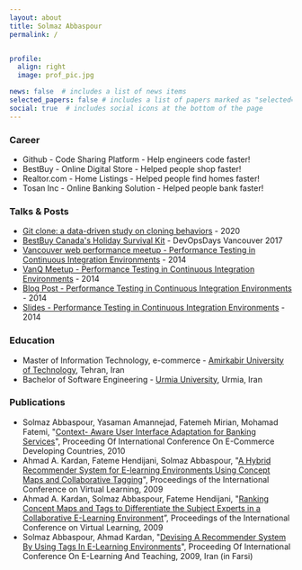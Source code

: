 ```yaml
---
layout: about
title: Solmaz Abbaspour
permalink: /


profile:
  align: right
  image: prof_pic.jpg

news: false  # includes a list of news items
selected_papers: false # includes a list of papers marked as "selected={true}"
social: true  # includes social icons at the bottom of the page
---
```


### Career
- Github - Code Sharing Platform - Help engineers code faster!
- BestBuy - Online Digital Store - Helped people shop faster!
- Realtor.com - Home Listings - Helped people find homes faster!
- Tosan Inc - Online Banking Solution - Helped people bank faster!

### Talks & Posts
- [Git clone: a data-driven study on cloning behaviors](https://github.blog/2020-12-22-git-clone-a-data-driven-study-on-cloning-behaviors/) - 2020
- [BestBuy Canada's Holiday Survival Kit](https://youtu.be/JMks02IfRAU) - DevOpsDays Vancouver 2017
- [Vancouver web performance meetup - Performance Testing in Continuous Integration Environments](https://www.meetup.com/Vancouver-Web-Performance/events/168441422/) - 2014
- [VanQ Meetup - Performance Testing in Continuous Integration Environments](https://www.meetup.com/VanQ-Vancouver-Testing-and-Quality-Assurance-Group/events/145577052/) - 2014
- [Blog Post - Performance Testing in Continuous Integration Environments](https://techblog.realtor.com/performance-testing-in-continuous-integration-environments/) - 2014
- [Slides - Performance Testing in Continuous Integration Environments](https://prezi.com/ro1dcu09ng-y/performance-testing-in-continuous-integration-environments/) - 2014

### Education
- Master of Information Technology, e-commerce - [Amirkabir University of Technology](http://aut.ac.ir/aut/), Tehran, Iran
- Bachelor of Software Engineering - [Urmia University](http://en.urmia.ac.ir/), Urmia, Iran

### Publications
- Solmaz Abbaspour, Yasaman Amannejad, Fatemeh Mirian, Mohamad Fatemi, "[Context- Aware User Interface Adaptation for Banking Services](https://www.civilica.com/Paper-ECDC05-ECDC05_025=CONTEXT-AWARE-USER-INTERFACE-ADAPTATION-FOR-BANKING-SERVICES.html)", Proceeding Of International Conference On E-Commerce Developing Countries, 2010
- Ahmad A. Kardan, Fateme Hendijani, Solmaz Abbaspour, "[A Hybrid Recommender System for E-learning Environments Using Concept Maps and Collaborative Tagging](https://www.researchgate.net/publication/228454656_A_Hybrid_Recommender_System_for_E-learning_Environments_Based_on_Concept_Maps_and_Collaborative_Tagging)", Proceedings of the International Conference on Virtual Learning, 2009
- Ahmad A. Kardan, Solmaz Abbaspour, Fateme Hendijani, "[Ranking Concept Maps and Tags to Differentiate the Subject Experts in a Collaborative E-Learning Environment](https://www.researchgate.net/publication/242567070_Ranking_Concept_Maps_and_Tags_to_Differentiate_the_Subject_Experts_in_a_Collaborative_E-Learning_Environment)”, Proceedings of the International Conference on Virtual Learning, 2009
- Solmaz Abbaspour, Ahmad Kardan, "[Devising A Recommender System By Using Tags In E-Learning Environments](file:///Users/solmazabbaspour/github/portfolio/app/views/pages/welcome.html#)", Proceeding Of International Conference On E-Learning And Teaching, 2009, Iran (in Farsi)
